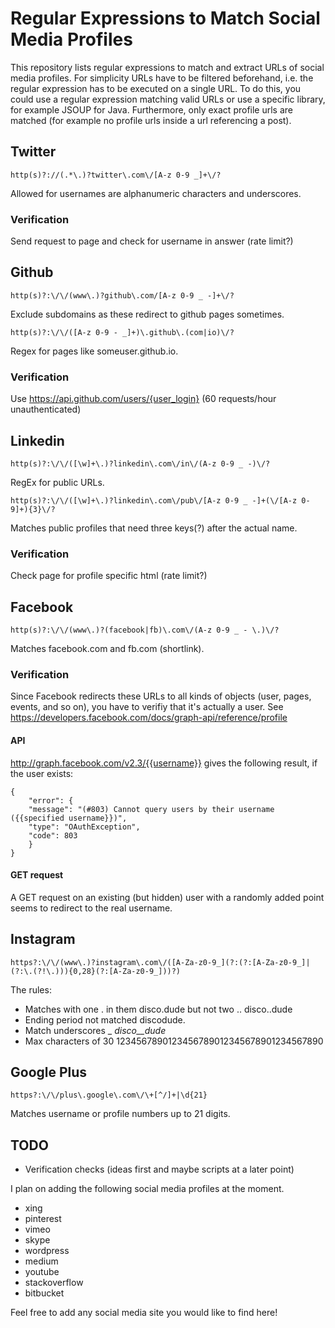 # Regular Expressions to Match Social Media Profiles
This repository lists regular expressions to match and extract URLs of social media profiles. For simplicity URLs have to be filtered beforehand, i.e. the regular expression has to be executed on a single URL. To do this, you could use a regular expression matching valid URLs or use a specific library, for example JSOUP for Java. Furthermore, only exact profile urls are matched (for example no profile urls inside a url referencing a post).

## Twitter
    http(s)?://(.*\.)?twitter\.com\/[A-z 0-9 _]+\/?
Allowed for usernames are alphanumeric characters and underscores. 

### Verification
Send request to page and check for username in answer (rate limit?)

## Github
    http(s)?:\/\/(www\.)?github\.com/[A-z 0-9 _ -]+\/?
Exclude subdomains as these redirect to github pages sometimes.

    http(s)?:\/\/([A-z 0-9 - _]+)\.github\.(com|io)\/?
Regex for pages like someuser.github.io.

### Verification
Use https://api.github.com/users/{user_login} (60 requests/hour unauthenticated)

## Linkedin
    http(s)?:\/\/([\w]+\.)?linkedin\.com\/in\/(A-z 0-9 _ -)\/?
RegEx for public URLs.

    http(s)?:\/\/([\w]+\.)?linkedin\.com\/pub\/[A-z 0-9 _ -]+(\/[A-z 0-9]+){3}\/?
Matches public profiles that need three keys(?) after the actual name.

### Verification
Check page for profile specific html (rate limit?)

## Facebook
    http(s)?:\/\/(www\.)?(facebook|fb)\.com\/(A-z 0-9 _ - \.)\/?
Matches facebook.com and fb.com (shortlink).

### Verification
Since Facebook redirects these URLs to all kinds of objects (user, pages, events, and so on), you have to verifiy that it's actually a user. See https://developers.facebook.com/docs/graph-api/reference/profile

#### API
http://graph.facebook.com/v2.3/{{username}} gives the following result, if the user exists:

    {
        "error": {
        "message": "(#803) Cannot query users by their username ({{specified username}})",
        "type": "OAuthException",
        "code": 803
        }
    }

#### GET request
A GET request on an existing (but hidden) user with a randomly added point seems to redirect to the real username.
## Instagram
    https?:\/\/(www\.)?instagram\.com\/([A-Za-z0-9_](?:(?:[A-Za-z0-9_]|(?:\.(?!\.))){0,28}(?:[A-Za-z0-9_]))?)

The rules:
 * Matches with one . in them disco.dude but not two .. disco..dude
 * Ending period not matched discodude.
 * Match underscores _ _disco__dude_
 * Max characters of 30 1234567890123456789012345678901234567890

## Google Plus
    https?:\/\/plus\.google\.com\/\+[^/]+|\d{21}

Matches username or profile numbers up to 21 digits.

## TODO
* Verification checks (ideas first and maybe scripts at a later point)

I plan on adding the following social media profiles at the moment.
* xing
* pinterest
* vimeo
* skype
* wordpress
* medium
* youtube
* stackoverflow
* bitbucket
 
Feel free to add any social media site you would like to find here!
